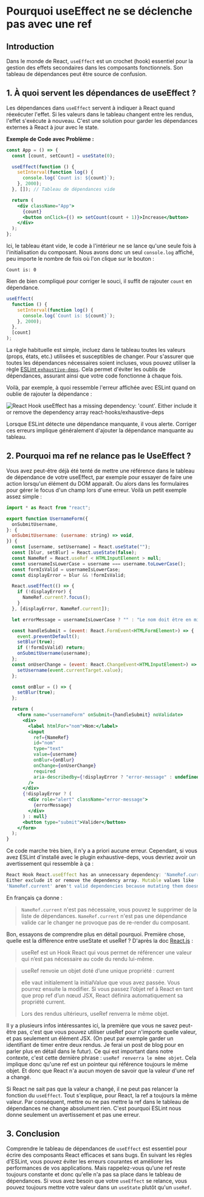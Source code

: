 # Pourquoi useEffect ne se déclenche pas avec une ref

## Introduction

Dans le monde de React, `useEffect` est un crochet (hook) essentiel pour la gestion des effets secondaires dans les composants fonctionnels. Son tableau de dépendances peut être source de confusion.

## 1. À quoi servent les dépendances de useEffect ?

Les dépendances dans `useEffect` servent à indiquer à React quand réexécuter l'effet. Si les valeurs dans le tableau changent entre les rendus, l'effet s'exécute à nouveau. C'est une solution pour garder les dépendances externes à React à jour avec le state.

**Exemple de Code avec Problème :**

```jsx
const App = () => {
  const [count, setCount] = useState(0);

  useEffect(function () {
    setInterval(function log() {
      console.log(`Count is: ${count}`);
    }, 2000);
  }, []); // Tableau de dépendances vide

  return (
    <div className="App">
      {count}
      <button onClick={() => setCount(count + 1)}>Increase</button>
    </div>
  );
};
```

Ici, le tableau étant vide, le code à l'intérieur ne se lance qu'une seule fois à l'initialisation du composant. Nous avons donc un seul `console.log` affiché, peu importe le nombre de fois où l'on clique sur le bouton :

`Count is: 0`

Rien de bien compliqué pour corriger le souci, il suffit de rajouter `count` en dépendance.

```jsx
useEffect(
  function () {
    setInterval(function log() {
      console.log(`Count is: ${count}`);
    }, 2000);
  },
  [count]
);
```

La règle habituelle est simple, incluez dans le tableau toutes les valeurs (props, états, etc.) utilisées et susceptibles de changer. Pour s'assurer que toutes les dépendances nécessaires soient incluses, vous pouvez utiliser la règle [ESLint `exhaustive-deps`](https://www.npmjs.com/package/eslint-plugin-react-hooks). Cela permet d'éviter les oublis de dépendances, assurant ainsi que votre code fonctionne à chaque fois.

Voilà, par exemple, à quoi ressemble l'erreur affichée avec ESLint quand on oublie de rajouter la dépendance :

![React Hook useEffect has a missing dependency: 'count'.
Either include it or remove the dependency array  react-hooks/exhaustive-deps](https://react-formation.fr/missingDependenciesError.png)

Lorsque ESLint détecte une dépendance manquante, il vous alerte. Corriger ces erreurs implique généralement d'ajouter la dépendance manquante au tableau.

## 2. Pourquoi ma ref ne relance pas le UseEffect ?

Vous avez peut-être déjà été tenté de mettre une référence dans le tableau de dépendance de votre useEffect, par exemple pour essayer de faire une action lorsqu'un élément du DOM apparaît. Ou alors dans les formulaires pour gérer le focus d'un champ lors d'une erreur. Voilà un petit exemple assez simple :

```jsx
import * as React from "react";

export function UsernameForm({
  onSubmitUsername,
}: {
  onSubmitUsername: (username: string) => void,
}) {
  const [username, setUsername] = React.useState("");
  const [blur, setBlur] = React.useState(false);
  const NameRef = React.useRef < HTMLInputElement > null;
  const usernameIsLowerCase = username === username.toLowerCase();
  const formIsValid = usernameIsLowerCase;
  const displayError = blur && !formIsValid;

  React.useEffect(() => {
    if (!displayError) {
      NameRef.current?.focus();
    }
  }, [displayError, NameRef.current]);

  let errorMessage = usernameIsLowerCase ? "" : "Le nom doit être en minuscule";

  const handleSubmit = (event: React.FormEvent<HTMLFormElement>) => {
    event.preventDefault();
    setBlur(true);
    if (!formIsValid) return;
    onSubmitUsername(username);
  };
  const onUserChange = (event: React.ChangeEvent<HTMLInputElement>) => {
    setUsername(event.currentTarget.value);
  };

  const onBlur = () => {
    setBlur(true);
  };

  return (
    <form name="usernameForm" onSubmit={handleSubmit} noValidate>
      <div>
        <label htmlFor="nom">Nom:</label>
        <input
          ref={NameRef}
          id="nom"
          type="text"
          value={username}
          onBlur={onBlur}
          onChange={onUserChange}
          required
          aria-describedby={!displayError ? "error-message" : undefined}
        />
      </div>
      {!displayError ? (
        <div role="alert" className="error-message">
          {errorMessage}
        </div>
      ) : null}
      <button type="submit">Valider</button>
    </form>
  );
}
```

Ce code marche très bien, il n'y a a priori aucune erreur. Cependant, si vous avez ESLint d'installé avec le plugin exhaustive-deps, vous devriez avoir un avertissement qui ressemble à ça :

```js
React Hook React.useEffect has an unnecessary dependency: 'NameRef.current'.
Either exclude it or remove the dependency array. Mutable values like
'NameRef.current' aren't valid dependencies because mutating them doesn't re-render the component
```

En français ça donne :

> `NameRef.current` n'est pas nécessaire, vous pouvez le supprimer de la liste de dépendances. `NameRef.current` n'est pas une dépendance valide car le changer ne provoque pas de re-render du composant.

Bon, essayons de comprendre plus en détail pourquoi. Première chose, quelle est la différence entre useState et useRef ?
D'après la doc [React.js](https://fr.react.dev/reference/react/useRef) :

> useRef est un Hook React qui vous permet de référencer une valeur qui n’est pas nécessaire au code du rendu lui-même.

> useRef renvoie un objet doté d’une unique propriété : current
>
> elle vaut initialement la initialValue que vous avez passée. Vous pourrez ensuite la modifier. Si vous passez l’objet ref à React en tant que prop ref d’un nœud JSX, React définira automatiquement sa propriété current.
>
> Lors des rendus ultérieurs, useRef renverra le même objet.

Il y a plusieurs infos intéressantes ici, la première que vous ne savez peut-être pas, c'est que vous pouvez utiliser useRef pour n'importe quelle valeur, et pas seulement un élément JSX. (On peut par exemple garder un identifiant de timer entre deux rendus. Je ferai un post de blog pour en parler plus en détail dans le futur).
Ce qui est important dans notre contexte, c'est cette dernière phrase : `useRef renverra le même objet`. Cela implique donc qu'une ref est un pointeur qui référence toujours le même objet. Et donc que React n'a aucun moyen de savoir que la valeur d'une ref a changé.

Si React ne sait pas que la valeur a changé, il ne peut pas relancer la fonction du `useEffect`. Tout s'explique, pour React, la ref a toujours la même valeur. Par conséquent, mettre ou ne pas mettre la ref dans le tableau de dépendances ne change absolument rien. C'est pourquoi ESLint nous donne seulement un avertissement et pas une erreur.

## 3. Conclusion

Comprendre le tableau de dépendances de `useEffect` est essentiel pour écrire des composants React efficaces et sans bugs. En suivant les règles d'ESLint, vous pouvez éviter les erreurs courantes et améliorer les performances de vos applications. Mais rappelez-vous qu'une ref reste toujours constante et donc qu'elle n'a pas sa place dans le tableau de dépendances. Si vous avez besoin que votre `useEffect` se relance, vous pouvez toujours mettre votre valeur dans un `useState` plutôt qu'un `useRef`.